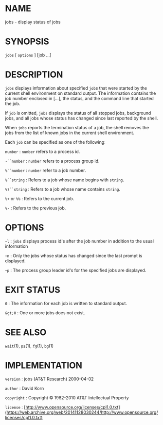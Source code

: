 # NAME

jobs - display status of jobs

# SYNOPSIS

`jobs` \[ `options` \] \[job ...\]

# DESCRIPTION

`jobs` displays information about specified `job`s that were started
by the current shell environment on standard output. The information
contains the job number enclosed in \[...\], the status, and the command
line that started the job.

If `job` is omitted, `jobs` displays the status of all stopped jobs,
background jobs, and all jobs whose status has changed since last
reported by the shell.

When `jobs` reports the termination status of a job, the shell removes
the jobs from the list of known jobs in the current shell environment.

Each `job` can be specified as one of the following:

`number`
: `number` refers to a process id.

`-``number`
: `number` refers to a process group id.

`%``number`
: `number` refer to a job number.

`%``string`
: Refers to a job whose name begins with `string`.

`%?``string`
: Refers to a job whose name contains `string`.

`%+` or `%%`
: Refers to the current job.

`%-`
: Refers to the previous job.

# OPTIONS

-`l`
: `jobs` displays process id's after the job number in addition to
    the usual information

-`n`
: Only the jobs whose status has changed since the last prompt
    is displayed.

-`p`
: The process group leader id's for the specified jobs are displayed.

# EXIT STATUS

`0`
: The information for each job is written to standard output.

`&gt;0`
: One or more jobs does not exist.

# SEE ALSO

[`wait`](/web/20141128030244/http://www2.research.att.com/~astopen/man/man1/wait.html)(1),
[`ps`](/web/20141128030244/http://www2.research.att.com/~astopen/man/man1/ps.html)(1),
[`fg`](/web/20141128030244/http://www2.research.att.com/~astopen/man/man1/fg.html)(1),
[`bg`](/web/20141128030244/http://www2.research.att.com/~astopen/man/man1/bg.html)(1)

# IMPLEMENTATION

`version`
: jobs (AT&T Research) 2000-04-02

`author`
: David Korn

`copyright`
: Copyright © 1982-2010 AT&T Intellectual Property

`license`
: [http://www.opensource.org/licenses/cpl1.0.txt](https://web.archive.org/web/20141128030244/http://www.opensource.org/licenses/cpl1.0.txt)


